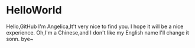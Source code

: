 # HelloWorld
Hello,GitHub
I'm Angelica,It't very nice to find you.
I hope it will be a nice experience.
Oh,I'm a Chinese,and I don't like my English name
I'll change it sonn.
bye~
